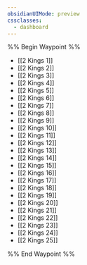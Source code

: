 ```yaml
---
obsidianUIMode: preview
cssclasses:
  - dashboard
---
```

%% Begin Waypoint %%
- [[2 Kings 1]]
- [[2 Kings 2]]
- [[2 Kings 3]]
- [[2 Kings 4]]
- [[2 Kings 5]]
- [[2 Kings 6]]
- [[2 Kings 7]]
- [[2 Kings 8]]
- [[2 Kings 9]]
- [[2 Kings 10]]
- [[2 Kings 11]]
- [[2 Kings 12]]
- [[2 Kings 13]]
- [[2 Kings 14]]
- [[2 Kings 15]]
- [[2 Kings 16]]
- [[2 Kings 17]]
- [[2 Kings 18]]
- [[2 Kings 19]]
- [[2 Kings 20]]
- [[2 Kings 21]]
- [[2 Kings 22]]
- [[2 Kings 23]]
- [[2 Kings 24]]
- [[2 Kings 25]]

%% End Waypoint %%